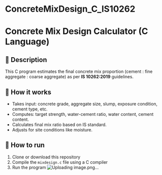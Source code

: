 # ConcreteMixDesign_C_IS10262
# Concrete Mix Design Calculator (C Language)

## 📌 Description
This C program estimates the final concrete mix proportion (cement : fine aggregate : coarse aggregate) as per **IS 10262:2019** guidelines.

## 📌 How it works
- Takes input: concrete grade, aggregate size, slump, exposure condition, cement type, etc.
- Computes: target strength, water-cement ratio, water content, cement content.
- Calculates final mix ratio based on IS standard.
- Adjusts for site conditions like moisture.

## 📌 How to run
1. Clone or download this repository
2. Compile the `mixdesign.c` file using a C compiler
3. Run the program
![Uploading image.png…]()
